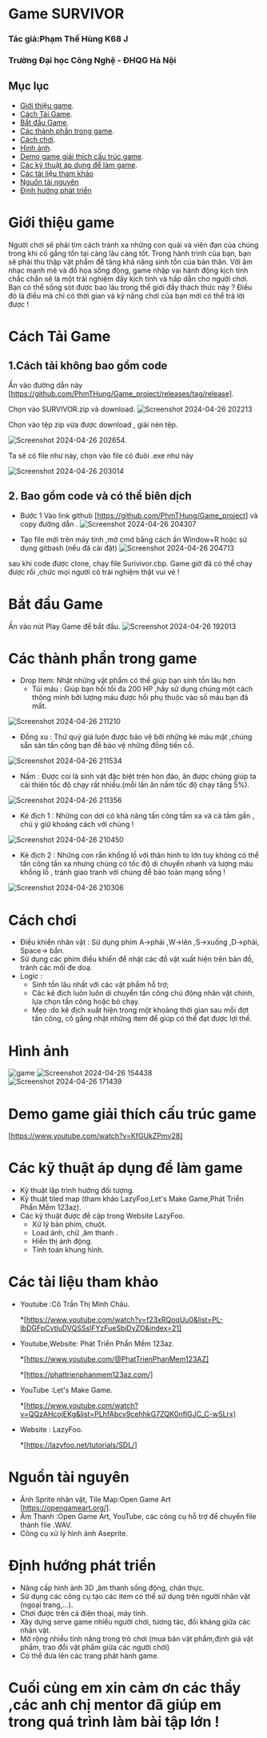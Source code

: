 # Game SURVIVOR
### Tác giả:Phạm Thế Hùng K68 J
### Trường Đại học Công Nghệ - ĐHQG Hà Nội
## Mục lục
* [Giới thiệu game](#giới-thiệu-game).
* [Cách Tải Game](#cách-tải-game).
* [Bắt đầu Game](#bắt-đầu-game).
* [Các thành phần trong game](#các-thành-phần-trong-game).
* [Cách chơi](#cách-chơi).
* [Hình ảnh](#hình-ảnh).
* [Demo game giải thích cấu trúc game](#demo-game-giải-thích-cấu-trúc-game).
* [Các kỹ thuật áp dụng để làm game](#các-kỹ-thuật-áp-dụng-để-làm-game).
* [Các tài liệu tham khảo](#các-tài-liệu-tham-khảo)
* [Nguồn tài nguyên](#nguồn-tài-nguyên)
* [Định hướng phát triển](#định-hướng-phát-triển)

# Giới thiệu game
Người chơi sẽ phải tìm cách tránh xa những con quái và viên đạn của chúng trong khi cố gắng tồn tại càng lâu càng tốt.
Trong hành trình của bạn, bạn sẽ phải thu thập vật phẩm để tăng khả năng sinh tồn của bản thân.
Với âm nhạc mạnh mẽ và đồ họa sống động, game nhập vai hành động kịch tính chắc chắn sẽ là một trải nghiệm đầy kịch tính và hấp dẫn cho người chơi.
Bạn có thể sống sót được bao lâu trong thế giới đầy thách thức này ? Điều đó là điều mà chỉ có thời gian và kỹ năng chơi của bạn mới có thể trả lời được !

# Cách Tải Game
## 1.Cách tải không bao gồm code
Ấn vào đường dẫn này [https://github.com/PhmTHung/Game_project/releases/tag/release].

Chọn vào SURVIVOR.zip và download.
![Screenshot 2024-04-26 202213](https://github.com/PhmTHung/Game_project/assets/161602413/e63e7b00-2641-40aa-a2f6-7cdf995567b5)

Chọn vào tệp zip vừa được download , giải nén tệp.

![Screenshot 2024-04-26 202654](https://github.com/PhmTHung/Game_project/assets/161602413/aa899a41-eb27-47ce-9526-9b8eb83dd065).

Ta sẽ có file như này, chọn vào file có đuôi .exe như này

![Screenshot 2024-04-26 203014](https://github.com/PhmTHung/Game_project/assets/161602413/28d25e9f-c2a2-4073-b6fc-d644a1288070)
## 2. Bao gồm code và có thể biên dịch
* Bước 1 Vào link github [https://github.com/PhmTHung/Game_project] và copy đường dẫn .
![Screenshot 2024-04-26 204307](https://github.com/PhmTHung/Game_project/assets/161602413/fcdb3c27-379a-404f-8b1f-9c3815b63ded)

* Tạo file mới trên máy tính ,mở cmd bằng cách ấn Window+R hoặc sử dụng gitbash (nếu đã cài đặt)
![Screenshot 2024-04-26 204713](https://github.com/PhmTHung/Game_project/assets/161602413/29cceb3a-908b-4588-8786-ba3cabb25a4b)

sau khi code được clone, chạy file Surivivor.cbp.
Game giờ đã có thể chạy được rồi ,chức mọi người có trải nghiệm thật vui vẻ !

# Bắt đầu Game

Ấn vào nút Play Game để bắt đầu.
![Screenshot 2024-04-26 192013](https://github.com/PhmTHung/Game_project/assets/161602413/ec35831c-bf5f-4211-80c5-b3454ab7a89f)

# Các thành phần trong game
* Drop Item: Nhặt những vật phẩm có thể giúp bạn sinh tồn lâu hơn
   * Túi máu : Giúp bạn hồi tối đa 200 HP ,hãy sử dụng chúng một cách thông minh bởi lượng máu
               được hồi phụ thuộc vào số máu bạn đã mất.

![Screenshot 2024-04-26 211210](https://github.com/PhmTHung/Game_project/assets/161602413/302ca942-b0d8-48d5-9b0f-e4a202aa3525)

   * Đồng xu : Thứ quý giá luôn được bảo vệ bởi những kẻ máu mặt ,chúng sẵn sàn tấn công bạn để
               bảo vệ những đồng tiền cổ.
     
![Screenshot 2024-04-26 211534](https://github.com/PhmTHung/Game_project/assets/161602413/c2912ab1-721f-402b-b89a-5c612aa4add6)


   * Nấm     : Được coi là sinh vật đặc biệt trên hòn đảo, ăn được chúng giúp ta cải thiện tốc
               độ chạy rất nhiều.(mỗi lần ăn nấm tốc độ chạy tăng 5%).

![Screenshot 2024-04-26 211356](https://github.com/PhmTHung/Game_project/assets/161602413/84128995-32be-4d8e-8b8d-b6b82be44811)

* Kẻ địch 1 : Những con dơi có khả năng tấn công tầm xa và cả tầm gần , chú ý giữ khoảng cách với chúng !
  
![Screenshot 2024-04-26 210450](https://github.com/PhmTHung/Game_project/assets/161602413/2311dc32-bbb0-4249-b034-47049eb712dc)


* Kẻ địch 2 : Những con rắn khổng lồ với thân hình to lớn tuy không có thể tấn công tần xa nhưng chúng có tốc độ di chuyển nhanh và lượng máu khổng lồ , tránh giao tranh với chúng để bảo toàn mạng sống !
  
![Screenshot 2024-04-26 210306](https://github.com/PhmTHung/Game_project/assets/161602413/7342797e-52ec-475e-8d7d-3a5d68e04eca)

# Cách chơi
* Điều khiển nhân vật : Sử dụng phím A->phải ,W->lên ,S->xuống ,D->phải, Space-> bắn.
* Sử dụng các phím điều khiển để nhặt các đồ vật xuất hiện trên bản đồ, tránh các mối đe doạ.
* Logic :
  * Sinh tồn lâu nhất với các vật phẩm hỗ trợ;
  * Các kẻ địch luôn luôn di chuyển tấn công chủ động nhân vật chính, lựa chọn tấn công hoặc
  bỏ chạy.
  * Mẹo :do kẻ địch xuất hiện trong một khoảng thời gian sau mỗi đợt tấn công, cố gắng nhặt những item để giúp có thể đạt được lợi thế.
# Hình ảnh
![game](https://github.com/PhmTHung/Game_project/assets/161602413/ea208a78-b2ea-4211-afb6-6bf7c80a49f9)
![Screenshot 2024-04-26 154438](https://github.com/PhmTHung/Game_project/assets/161602413/9bcfb475-0d4c-4bf3-9156-2a9e197c5427)
![Screenshot 2024-04-26 171439](https://github.com/PhmTHung/Game_project/assets/161602413/20e06c58-4efa-47bd-8c40-8a2ccc2c6bcf)

# Demo game giải thích cấu trúc game
[https://www.youtube.com/watch?v=KfGUkZPmv28]

# Các kỹ thuật áp dụng để làm game
* Kỹ thuật lập trình hướng đối tượng.
* Kỹ thuật tiled map (tham khảo LazyFoo,Let's Make Game,Phát Triển Phẩn Mềm 123az).
* Các kỹ thuật được đề cập trong Website LazyFoo.
  * Xử lý bàn phím, chuột.
  * Load ảnh, chữ ,âm thanh .
  * Hiển thị ảnh động.
  * Tính toán khung hình.
# Các tài liệu tham khảo
* Youtube :Cô Trần Thị Minh Châu.

   *[https://www.youtube.com/watch?v=f23xRQoqUu0&list=PL-IbDGFpCvtluDVQSSslFYzFueSbjDvZO&index=21]
  
* Youtube,Website: Phát Triển Phẩn Mềm 123az.

   *[https://www.youtube.com/@PhatTrienPhanMem123AZ]
  
   *[https://phattrienphanmem123az.com/]
  
* YouTube :Let's Make Game.
  
   *[https://www.youtube.com/watch?v=QQzAHcojEKg&list=PLhfAbcv9cehhkG7ZQK0nfIGJC_C-wSLrx]

* Website : LazyFoo.

   *[https://lazyfoo.net/tutorials/SDL/]

# Nguồn tài nguyên
* Ảnh Sprite nhân vật, Tile Map:Open Game Art [https://opengameart.org/].
* Âm Thanh :Open Game Art, YouTube, các công cụ hỗ trợ để chuyển file thành file .WAV.
* Công cụ xử lý hình ảnh Aseprite.

# Định hướng phát triển
*  Nâng cấp hình ảnh 3D ,âm thanh sống động, chân thực.
*  Sử dụng các công cụ tạo các item có thể sử dụng trên người nhân vật (ngoại trang,...).
*  Chơi được trên cả điện thoại, máy tính.
*  Xây dựng serve game nhiều người chơi, tương tác, đối kháng giữa các nhân vật.
*  Mở rộng nhiều tính năng trong trò chơi (mua bán vật phẩm,định giá vật phẩm, trao đổi vật phẩm giữa các người chơi)
*  Có thể đưa lên các trang phát hành game.
# Cuối cùng em xin cảm ơn các thầy ,các anh chị mentor đã giúp em trong quá trình làm bài tập lớn !

